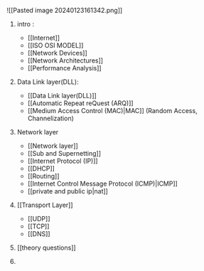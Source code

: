  ![[Pasted image 20240123161342.png]]


1.  intro :
	- [[Internet]]
	- [[ISO OSI MODEL]]
	- [[Network Devices]]
	- [[Network Architectures]]
	- [[Performance Analysis]]
	
2. Data Link layer(DLL):
	- [[Data Link layer(DLL)]]
	- [[Automatic Repeat reQuest (ARQ)]]
	- [[Medium Access Control (MAC)|MAC]] (Random Access, Channelization)
3. Network layer
	- [[Network layer]]
	- [[Sub and Supernetting]]
	- [[Internet Protocol (IP)]]
	- [[DHCP]]
	- [[Routing]]	
	- [[Internet Control Message Protocol (ICMP)|ICMP]] 
	- [[private and public ip|nat]]
4. [[Transport Layer]]
	- [[UDP]]
	- [[TCP]]
	- [[DNS]]

5. [[theory questions]]
6. 



